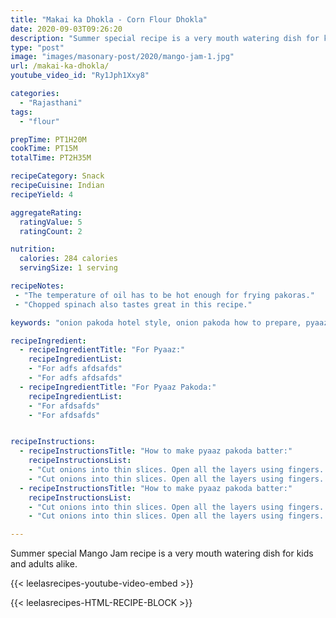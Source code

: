 ```yaml
---
title: "Makai ka Dhokla - Corn Flour Dhokla"
date: 2020-09-03T09:26:20
description: "Summer special recipe is a very mouth watering dish for kids and adults alike."
type: "post"
image: "images/masonary-post/2020/mango-jam-1.jpg"
url: /makai-ka-dhokla/
youtube_video_id: "Ry1Jph1Xxy8"

categories: 
  - "Rajasthani"
tags:
  - "flour"

prepTime: PT1H20M
cookTime: PT15M
totalTime: PT2H35M

recipeCategory: Snack
recipeCuisine: Indian
recipeYield: 4

aggregateRating:
  ratingValue: 5
  ratingCount: 2

nutrition:
  calories: 284 calories
  servingSize: 1 serving

recipeNotes: 
 - "The temperature of oil has to be hot enough for frying pakoras." 
 - "Chopped spinach also tastes great in this recipe."

keywords: "onion pakoda hotel style, onion pakoda how to prepare, pyaaz ka pakora, onion pakoda preparation, onion pakoda oven"

recipeIngredient:
  - recipeIngredientTitle: "For Pyaaz:"
    recipeIngredientList: 
    - "For adfs afdsafds"
    - "For adfs afdsafds"
  - recipeIngredientTitle: "For Pyaaz Pakoda:"
    recipeIngredientList: 
    - "For afdsafds"
    - "For afdsafds"


recipeInstructions:
  - recipeInstructionsTitle: "How to make pyaaz pakoda batter:"
    recipeInstructionsList:
    - "Cut onions into thin slices. Open all the layers using fingers. Transfer them to a mixing bowl. safdsa fwswf saf safds s"
    - "Cut onions into thin slices. Open all the layers using fingers. Transfer them to a mixing bowl."
  - recipeInstructionsTitle: "How to make pyaaz pakoda batter:"
    recipeInstructionsList:
    - "Cut onions into thin slices. Open all the layers using fingers. Transfer them to a mixing bowl."
    - "Cut onions into thin slices. Open all the layers using fingers. Transfer them to a mixing bowl."

---
```


Summer special Mango Jam recipe is a very mouth watering dish for kids and adults alike. 

{{< leelasrecipes-youtube-video-embed >}}


{{< leelasrecipes-HTML-RECIPE-BLOCK >}}

